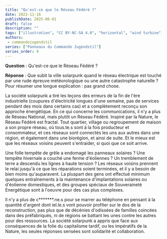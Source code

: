 ```yaml
---
title: "Qu'est-ce que le Réseau Fédéré ?"
date: 2023-11-16
publishDate: 2025-06-01
draft: false
description: ""
tags: ["illustration", "CC BY-NC-SA 4.0", "horizontal", "wind turbine", "city"]
authors:
 - commandojugendstil
series: ["Panneaux du Commando Jugendstil"]
series_order: 9
---
```


**Question** :
Qu'est-ce que le Réseau Fédéré ?

**Réponse** :
Que subit la ville solarpunk quand le réseau électrique est touché par une rude épreuve météorologique ou une autre catastrophe naturelle ?
Pour résumer une longue explication : pas grand chose.

La société solarpunk a tiré les leçons des erreurs de la fin de l'ère industrielle (coupures d'électricité longues d'une semaine, pas de services pendant des mois dans certains cas) et a complètement reconçu son approche énergétique.
En ce qui concerne les communications, il n'y a plus de Réseau National, mais plutôt un Réseau Fédéré.
Inspiré par la Nature, le Réseau Fédéré est fractal. Tout  quartier, village ou regroupement de maison a son propre réseau, où tous.te.s sont à la fois producteur et consommateur, et ces réseaux sont connectés les uns aux autres dans une région, et également dans une biorégion, et ainsi de suite. Et le mieux est que les réseaux voisins peuvent s'entraider, si quoi que ce soit arrive.

Une folle tempête de grêle a endomagé les panneaux solaires ? Une tempête hivernale a couché une ferme d'éoliennes ? Un tremblement de terre a descendu les lignes à haute tension ? Les réseaux voisins prennent le relai jusqu'à ce que les réparations soient terminées, et il y a besoin de bien moins qu'auparavent. La pluspart des gens ont effectué minimum quelques entraînements à la maintenance d'implantations solaires ou d'éolienne domestiques, et des groupes spéciaux de Souveraineté Energétique sont à l'oeuvre pour des cas plus complexes.

Il n'y a plus de c*******.ne.s pour se marrer au téléphone en pensant à la quantité d'argent dont iel.le.s vont pouvoir profiter sur le dos de la reconstruction, pas plus que de décénies d'odissées de familles coincées dans des préfabriqués, ni de régions se battant les unes contre les autres pour des ressources.
La société solarpunk a appris que face aux conséquences de la folie du capitalisme tardif, ou les impératifs de la Nature, les seules réponses sensées sont solidarité et collaboration.
